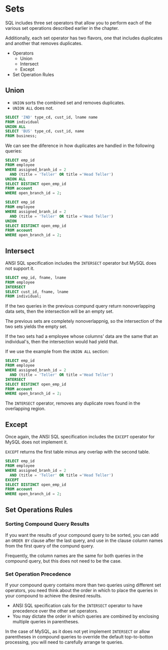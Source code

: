 # Sets

SQL includes three set operators that allow you to perform each of the various set operations described earlier in the chapter.

Additionally, each set operator has two flavors, one that includes duplicates and another that removes duplicates.


* Operators
  * Union
  * Intersect
  * Except
* Set Operation Rules

## Union

* `UNION` sorts the combined set and removes duplicates.
* `UNION ALL` does not.

```sql
SELECT 'IND' type_cd, cust_id, lname name
FROM individual
UNION ALL
SELECT 'BUS' type_cd, cust_id, name
FROM business;
```

We can see the diference in how duplicates are handled in the following queries:

```sql
SELECT emp_id
FROM employee
WHERE assigned_branh_id = 2
  AND (title = 'Teller' OR title ='Head Teller')
UNION ALL
SELECT DISTINCT open_emp_id
FROM account
WHERE open_branch_id = 2;
```

```sql
SELECT emp_id
FROM employee
WHERE assigned_branh_id = 2
  AND (title = 'Teller' OR title ='Head Teller')
UNION
SELECT DISTINCT open_emp_id
FROM account
WHERE open_branch_id = 2;
```

## Intersect

ANSI SQL specification includes the `INTERSECT` operator but MySQL does not support it.

```sql
SELECT emp_id, fname, lname
FROM employee
INTERSECT
SELECT cust_id, fname, lname
FROM individual;
```

If the two queries in the previous compund query return nonoverlapping data sets, then the intersection will be an empty set.

The previous sets are completely nonoverlappnig, so the intersection of the two sets yields the empty set.

If the two sets had a employee whose columns' data are the same that an individual's, then the intersection would had yield that.

If we use the example from the `UNION ALL` section:

```sql
SELECT emp_id
FROM employee
WHERE assigned_branh_id = 2
  AND (title = 'Teller' OR title ='Head Teller')
INTERSECT
SELECT DISTINCT open_emp_id
FROM account
WHERE open_branch_id = 2;
```

The `INTERSECT` operator, removes any duplicate rows found in the overlapping region.

## Except

Once again, the ANSI SQL specification includes the `EXCEPT` operator for MySQL does not implement it.

`EXCEPT` returns the first table minus any overlap with the second table.

```sql
SELECT emp_id
FROM employee
WHERE assigned_branh_id = 2
  AND (title = 'Teller' OR title ='Head Teller')
EXCEPT
SELECT DISTINCT open_emp_id
FROM account
WHERE open_branch_id = 2;
```

## Set Operations Rules

### Sorting Compound Query Results

If you want the results of your compound query to be sorted, you can add an `ORDER BY` clause after the last query, and use in the clause column names from the first query of the compund query.

Frequently, the column names are the same for both queries in the compound query, but this does not need to be the case.

### Set Operation Precedence

If your compound query contains more than two queries using different set operators, you need think about the order in which to place the queries in your compound to achieve the desired results.

* ANSI SQL specification cals for the `INTERSECT` operator to have precedence over the other set operators.
* You may dictate the order in which queries are combined by enclosing multiple queries in parentheses.

In the case of MySQL, as it does not yet implement `INTERSECT` or allow parentheses in compound queries to override the default top-to-botton processing, you will need to carefully arrange te queries.